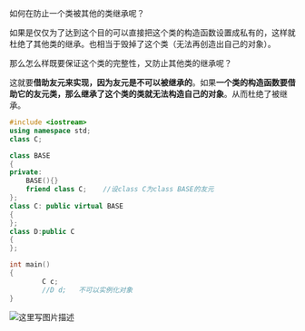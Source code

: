 如何在防止一个类被其他的类继承呢？

如果是仅仅为了达到这个目的可以直接把这个类的构造函数设置成私有的，这样就杜绝了其他类的继承。也相当于毁掉了这个类（无法再创造出自己的对象）。

那么怎么样既要保证这个类的完整性，又防止其他类的继承呢？

这就要**借助友元来实现，因为友元是不可以被继承的**。如果**一个类的构造函数要借助它的友元类，那么继承了这个类的类就无法构造自己的对象**。从而杜绝了被继承。

```cpp
#include <iostream>
using namespace std;
class C;

class BASE
{
private:
    BASE(){}
    friend class C;    //设class C为class BASE的友元
};
class C: public virtual BASE
{
};
class D:public C
{
};

int main()
{
        C c;
        //D d;   不可以实例化对象
}
```

![这里写图片描述](https://img-service.csdnimg.cn/img_convert/fa228c3f9fc49da1a98859b088cd1e87.png)